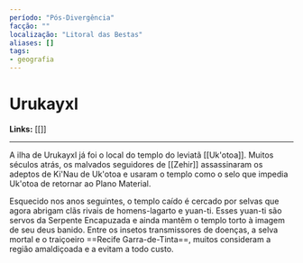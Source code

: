 ```yaml
---
período: "Pós-Divergência"
facção: ""
localização: "Litoral das Bestas"
aliases: []
tags:
- geografia
---
```


# **Urukayxl**

**Links:** [[]]

---
A ilha de Urukayxl já foi o local do templo do leviatã [[Uk'otoa]]. Muitos séculos atrás, os malvados seguidores de [[Zehir]] assassinaram os adeptos de Ki'Nau de Uk'otoa e usaram o templo como o selo que impedia Uk'otoa de retornar ao Plano Material.

Esquecido nos anos seguintes, o templo caído é cercado por selvas que agora abrigam clãs rivais de homens-lagarto e yuan-ti. Esses yuan-ti são servos da Serpente Encapuzada e ainda mantêm o templo torto à imagem de seu deus banido. Entre os insetos transmissores de doenças, a selva mortal e o traiçoeiro ==Recife Garra-de-Tinta==, muitos consideram a região amaldiçoada e a evitam a todo custo.